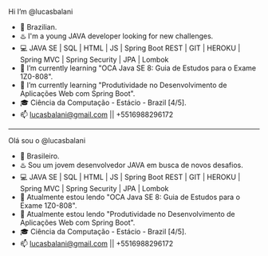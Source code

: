Hi I’m @lucasbalani
- :satellite: Brazilian.
- :hotsprings: I'm a young JAVA developer looking for new challenges.
- :computer: JAVA SE | SQL | HTML | JS | Spring Boot REST | GIT | HEROKU | Spring MVC | Spring Security | JPA | Lombok
- :book: I’m currently learning "OCA Java SE 8: Guia de Estudos para o Exame 1Z0-808".
- :book: I’m currently learning "Produtividade no Desenvolvimento de Aplicações Web com Spring Boot".
- :mortar_board: Ciência da Computação - Estácio - Brazil [4/5].
- 📫 lucasbalani@gmail.com || +5516988296172
------------------------------------------------------------------------------------------
Olá sou o @lucasbalani
- :satellite: Brasileiro.
- :hotsprings: Sou um jovem desenvolvedor JAVA em busca de novos desafios.
- :computer: JAVA SE | SQL | HTML | JS | Spring Boot REST | GIT | HEROKU | Spring MVC | Spring Security | JPA | Lombok
- :book: Atualmente estou lendo "OCA Java SE 8: Guia de Estudos para o Exame 1Z0-808".
- :book: Atualmente estou lendo "Produtividade no Desenvolvimento de Aplicações Web com Spring Boot".
- :mortar_board: Ciência da Computação - Estácio - Brazil [4/5].
- 📫 lucasbalani@gmail.com || +5516988296172

